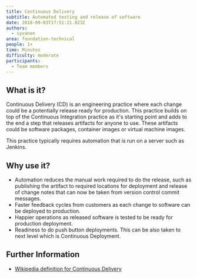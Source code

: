 ```yaml
---
title: Continuous Delivery
subtitle: Automated testing and release of software
date: 2018-09-03T17:51:21.023Z
authors:
  - syvanen
area: foundation-technical
people: 1+
time: Minutes
difficulty: moderate
participants:
  - Team members
---
```

## What is it?

Continuous Delivery (CD) is an engineering practice where each change could be a potentially release ready for production. This practice builds on top of the Continuous Integration practice as it's starting point and adds to the end a step that releases artifacts for anyone to use. These artifacts could be software packages, container images or virtual machine images.

This practice typically requires automation that is run on a server such as Jenkins.

## Why use it?

* Automation reduces the manual work required to do the release, such as publishing the artifact to required locations for deployment and release of change notes that can now be taken from version control commit messages.
* Faster feedback cycles from customers as each change to software can be deployed to production.
* Happier operations as released software is tested to be ready for production deployment.
* Readiness to do push button deployments. This can be also taken to next level which is Continuous Deployment.

## Further Information

* [Wikipedia definition for Continuous Delivery](https://en.wikipedia.org/wiki/Continuous_delivery)
